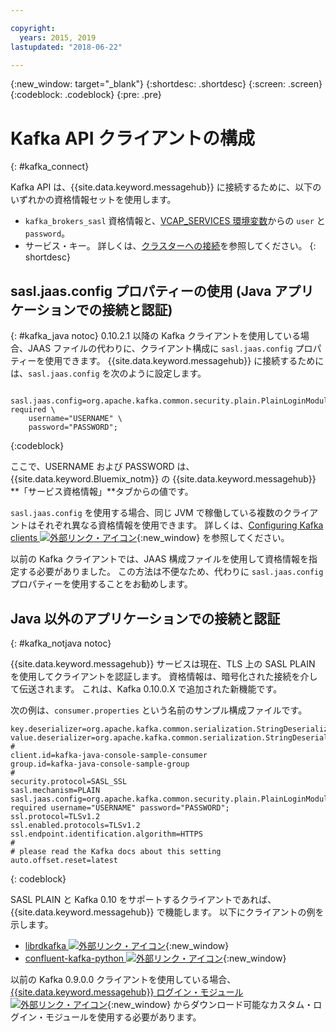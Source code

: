 ```yaml
---

copyright:
  years: 2015, 2019
lastupdated: "2018-06-22"

---
```


{:new_window: target="_blank"}
{:shortdesc: .shortdesc}
{:screen: .screen}
{:codeblock: .codeblock}
{:pre: .pre}

# Kafka API クライアントの構成
{: #kafka_connect}


Kafka API は、{{site.data.keyword.messagehub}} に接続するために、以下のいずれかの資格情報セットを使用します。 
* <code>kafka_brokers_sasl</code> 資格情報と、[VCAP_SERVICES 環境変数](/docs/services/EventStreams/eventstreams127.html#vcap)からの <code>user</code> と <code>password</code>。
* サービス・キー。 詳しくは、[クラスターへの接続](/docs/services/EventStreams/eventstreams127.html#enterprise_connect)を参照してください。
{: shortdesc}

<!--17/10/17 - Karen: following info duplicated at messagehub104 -->
## sasl.jaas.config プロパティーの使用 (Java アプリケーションでの接続と認証)
{: #kafka_java notoc}
0.10.2.1 以降の Kafka クライアントを使用している場合、JAAS ファイルの代わりに、クライアント構成に <code>sasl.jaas.config</code> プロパティーを使用できます。 {{site.data.keyword.messagehub}} に接続するためには、<code>sasl.jaas.config</code> を次のように設定します。
<pre>
<code>    sasl.jaas.config=org.apache.kafka.common.security.plain.PlainLoginModule required \
    username="USERNAME" \
    password="PASSWORD";</code>
</pre>
{:codeblock}

ここで、USERNAME および PASSWORD は、{{site.data.keyword.Bluemix_notm}} の {{site.data.keyword.messagehub}} **「サービス資格情報」**タブからの値です。

<code>sasl.jaas.config</code> を使用する場合、同じ JVM で稼働している複数のクライアントはそれぞれ異なる資格情報を使用できます。 詳しくは、[Configuring Kafka clients  ![外部リンク・アイコン](../../icons/launch-glyph.svg "外部リンク・アイコン")](http://kafka.apache.org/documentation/#security_sasl_plain_clientconfig){:new_window} を参照してください。

以前の Kafka クライアントでは、JAAS 構成ファイルを使用して資格情報を指定する必要がありました。 この方法は不便なため、代わりに <code>sasl.jaas.config</code> プロパティーを使用することをお勧めします。
## Java 以外のアプリケーションでの接続と認証
{: #kafka_notjava notoc}

{{site.data.keyword.messagehub}} サービスは現在、TLS 上の SASL PLAIN を使用してクライアントを認証します。 資格情報は、暗号化された接続を介して伝送されます。
これは、Kafka 0.10.0.X で追加された新機能です。 

次の例は、<code>consumer.properties</code> という名前のサンプル構成ファイルです。

```
key.deserializer=org.apache.kafka.common.serialization.StringDeserializer
value.deserializer=org.apache.kafka.common.serialization.StringDeserializer
#
client.id=kafka-java-console-sample-consumer
group.id=kafka-java-console-sample-group
#
security.protocol=SASL_SSL
sasl.mechanism=PLAIN
sasl.jaas.config=org.apache.kafka.common.security.plain.PlainLoginModule required username="USERNAME" password="PASSWORD";
ssl.protocol=TLSv1.2
ssl.enabled.protocols=TLSv1.2
ssl.endpoint.identification.algorithm=HTTPS
#
# please read the Kafka docs about this setting
auto.offset.reset=latest
```
{: codeblock}

SASL PLAIN と Kafka 0.10 をサポートするクライアントであれば、{{site.data.keyword.messagehub}} で機能します。 以下にクライアントの例を示します。

* [librdkafka ![外部リンク・アイコン](../../icons/launch-glyph.svg "外部リンク・アイコン")](https://github.com/edenhill/librdkafka/){:new_window} 
* [confluent-kafka-python ![外部リンク・アイコン](../../icons/launch-glyph.svg "外部リンク・アイコン")](https://github.com/confluentinc/confluent-kafka-python){:new_window} 

以前の Kafka 0.9.0.0 クライアントを使用している場合、
[{{site.data.keyword.messagehub}} ログイン・モジュール ![外部リンク・アイコン](../../icons/launch-glyph.svg "外部リンク・アイコン")](https://github.com/ibm-messaging/event-streams-samples/tree/master/kafka-0.9/message-hub-login-library/messagehub.login-1.0.0.jar){:new_window} からダウンロード可能なカスタム・ログイン・モジュールを使用する必要があります。 

